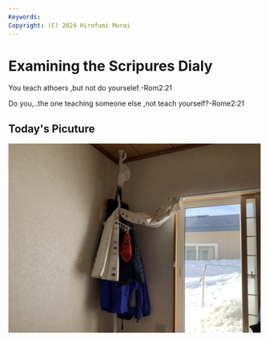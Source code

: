 ```yaml
---
Keywords:
Copyright: (C) 2024 Hirofumi Murai
---
```


# Examining the Scripures Dialy

You teach athoers ,but not do yourselef.-Rom2:21

Do you,..the one teaching someone else ,not teach yourself?-Rome2:21

##  Today's Picuture

![](IMG_2744.jpeg)
